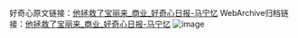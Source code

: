 好奇心原文链接：[他拯救了宝丽来_商业_好奇心日报-马宁忆](https://www.qdaily.com/articles/9355.html)
WebArchive归档链接：[他拯救了宝丽来_商业_好奇心日报-马宁忆](http://web.archive.org/web/20190411112054/http://www.qdaily.com/articles/9355.html)
![image](http://ww3.sinaimg.cn/large/007d5XDply1g3vf4myhl4j30u071i1ky)
